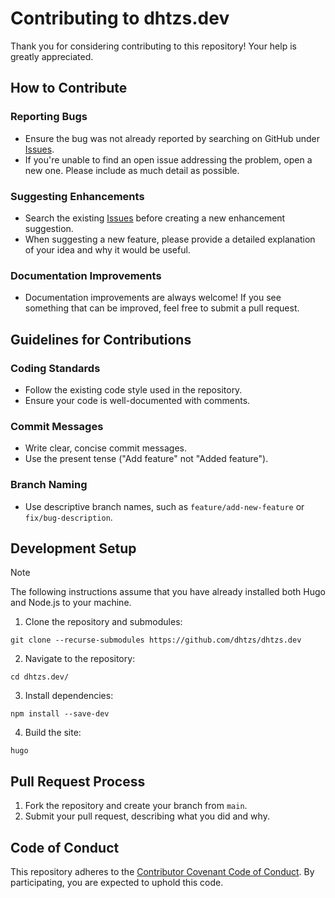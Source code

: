 # Contributing to dhtzs.dev

Thank you for considering contributing to this repository! Your help is greatly appreciated.

## How to Contribute

### Reporting Bugs
- Ensure the bug was not already reported by searching on GitHub under [Issues](https://github.com/dhtzs/dhtzs.dev/issues).
- If you're unable to find an open issue addressing the problem, open a new one. Please include as much detail as possible.

### Suggesting Enhancements
- Search the existing [Issues](https://github.com/dhtzs/dhtzs.dev/issues) before creating a new enhancement suggestion.
- When suggesting a new feature, please provide a detailed explanation of your idea and why it would be useful.

### Documentation Improvements
- Documentation improvements are always welcome! If you see something that can be improved, feel free to submit a pull request.

## Guidelines for Contributions

### Coding Standards
- Follow the existing code style used in the repository.
- Ensure your code is well-documented with comments.

### Commit Messages
- Write clear, concise commit messages.
- Use the present tense ("Add feature" not "Added feature").

### Branch Naming
- Use descriptive branch names, such as `feature/add-new-feature` or `fix/bug-description`.

## Development Setup

> [!NOTE]
> The following instructions assume that you have already installed both Hugo and Node.js to your machine.

1. Clone the repository and submodules:
```
git clone --recurse-submodules https://github.com/dhtzs/dhtzs.dev
```
2. Navigate to the repository:
```
cd dhtzs.dev/
```
3. Install dependencies:
```
npm install --save-dev
```
4. Build the site:
```
hugo
```

## Pull Request Process

1. Fork the repository and create your branch from `main`.
2. Submit your pull request, describing what you did and why.

## Code of Conduct

This repository adheres to the [Contributor Covenant Code of Conduct](CODE_OF_CONDUCT.md). By participating, you are expected to uphold this code.